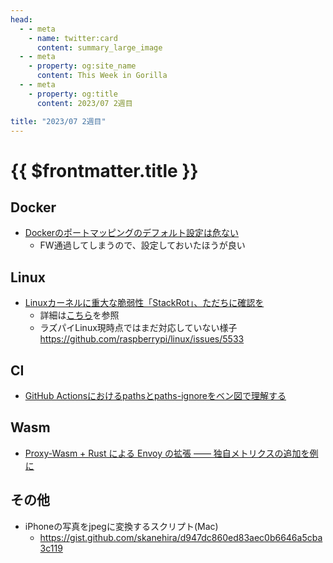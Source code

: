 ```yaml
---
head:
  - - meta
    - name: twitter:card
      content: summary_large_image
  - - meta
    - property: og:site_name
      content: This Week in Gorilla
  - - meta
    - property: og:title
      content: 2023/07 2週目

title: "2023/07 2週目"
---
```


# {{ $frontmatter.title }}

## Docker
- [Dockerのポートマッピングのデフォルト設定は危ない](https://jun-networks.hatenablog.com/entry/2023/07/03/190000)
	- FW通過してしまうので、設定しておいたほうが良い

## Linux
- [Linuxカーネルに重大な脆弱性「StackRot」、ただちに確認を](https://news.mynavi.jp/techplus/article/20230709-2722429/)
	- 詳細は[こちら](https://github.com/lrh2000/StackRot)を参照
	- ラズパイLinux現時点ではまだ対応していない様子 https://github.com/raspberrypi/linux/issues/5533

## CI
- [GitHub Actionsにおけるpathsとpaths-ignoreをベン図で理解する](https://qiita.com/nacam403/items/3e2a5df5e88ba20aa76a)

## Wasm
- [Proxy-Wasm + Rust による Envoy の拡張 ―― 独自メトリクスの追加を例に](https://blog.flatt.tech/entry/proxy-wasm)

## その他
- iPhoneの写真をjpegに変換するスクリプト(Mac)
	- https://gist.github.com/skanehira/d947dc860ed83aec0b6646a5cba3c119
